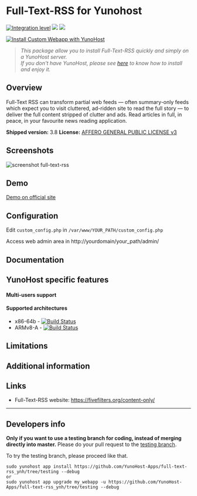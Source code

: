 # Full-Text-RSS for Yunohost

[![Integration level](https://dash.yunohost.org/integration/full-text-rss.svg)](https://dash.yunohost.org/appci/app/full-text-rss) ![](https://ci-apps.yunohost.org/ci/badges/full-text-rss.status.svg) ![](https://ci-apps.yunohost.org/ci/badges/full-text-rss.maintain.svg)

[![Install Custom Webapp with YunoHost](https://install-app.yunohost.org/install-with-yunohost.png)](https://install-app.yunohost.org/?app=full-text-rss)

> *This package allow you to install Full-Text-RSS quickly and simply on a YunoHost server.  
If you don't have YunoHost, please see [here](https://yunohost.org/#/install) to know how to install and enjoy it.*

## Overview

Full-Text RSS can transform partial web feeds — often summary-only feeds which expect you to visit cluttered, ad-ridden site to read the full story — to deliver the full content stripped of clutter and ads.
Read articles in full, in peace, in your favourite news reading application.

**Shipped version:** 3.8
**License:** [AFFERO GENERAL PUBLIC LICENSE v3](https://bitbucket.org/fivefilters/full-text-rss/src/master/license.txt)

## Screenshots
![screenshot full-text-rss](https://desaille.fr/wp-content/uploads/2015/05/rss.jpg "full-text-rss screenshot")

## Demo
[Demo on official site](https://fivefilters.org/content-only/)

## Configuration
Edit `custom_config.php` in `/var/www/YOUR_PATH/custom_config.php`

Access web admin area in http://yourdomain/your_path/admin/

## Documentation

## YunoHost specific features

#### Multi-users support


#### Supported architectures

* x86-64b - [![Build Status](https://ci-apps.yunohost.org/ci/logs/full-text-rss%20%28Apps%29.svg)](https://ci-apps.yunohost.org/ci/apps/full-text-rss/)
* ARMv8-A - [![Build Status](https://ci-apps-arm.yunohost.org/ci/logs/full-text-rss%20%28Apps%29.svg)](https://ci-apps-arm.yunohost.org/ci/apps/full-text-rss/)

## Limitations

## Additional information

## Links
* Full-Text-RSS website: https://fivefilters.org/content-only/

---

Developers info
----------------

**Only if you want to use a testing branch for coding, instead of merging directly into master.**
Please do your pull request to the [testing branch](https://github.com/YunoHost-Apps/full-text-rss_ynh/tree/testing).

To try the testing branch, please proceed like that.
```
sudo yunohost app install https://github.com/YunoHost-Apps/full-text-rss_ynh/tree/testing --debug
or
sudo yunohost app upgrade my_webapp -u https://github.com/YunoHost-Apps/full-text-rss_ynh/tree/testing --debug
